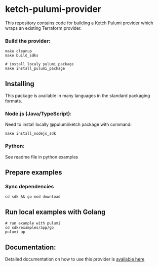 # ketch-pulumi-provider

This repository contains code for building a Ketch Pulumi provider which wraps an existing
Terraform provider.

### Build the provider:

    make cleanup
    make build_sdks

    # install localy pulumi package
    make install_pulumi_package


## Installing

This package is available in many languages in the standard packaging formats.

### Node.js (Java/TypeScript):

Need to install locally @pulumi/ketch package with command:

    make install_nodejs_sdk

### Python:

See readme file in python examples


## Prepare examples

### Sync dependencies

    cd sdk && go mod download

## Run local examples with Golang
    # run example with pulumi
    cd sdk/examples/app/go
    pulumi up
    
## Documentation:

Detailed documentation on how to use this provider is [available here](https://learn.theketch.io/docs/pulumi)

